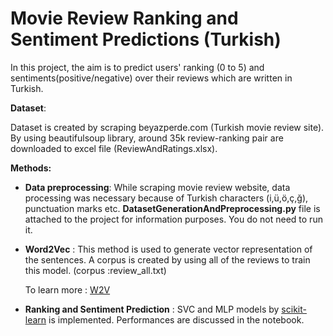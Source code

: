# Movie Review Ranking and Sentiment Predictions (Turkish)

In this project, the aim is to predict users' ranking (0 to 5) and sentiments(positive/negative) over their reviews which are written in Turkish.

**Dataset**:

Dataset is created by scraping beyazperde.com (Turkish movie review site). By using beautifulsoup library, around 35k review-ranking pair are downloaded to excel file (ReviewAndRatings.xlsx).

**Methods:**

- **Data preprocessing**: While scraping movie review website, data processing was necessary because of Turkish characters (i,ü,ö,ç,ğ), punctuation marks etc. **DatasetGenerationAndPreprocessing.py** file is attached to the project for information purposes. You do not need to run it.

 - **Word2Vec** : This method is used to generate vector representation of the sentences. A corpus is created by using all of the reviews to train this model. (corpus :review_all.txt)

	To learn more : [W2V](https://radimrehurek.com/gensim/models/word2vec.html)

- **Ranking and Sentiment Prediction** : SVC and MLP models by [scikit-learn](http://scikit-learn.org/stable/modules/generated/sklearn.svm.SVC.html#sklearn.svm.SVC) is implemented.  Performances are discussed in the notebook.
